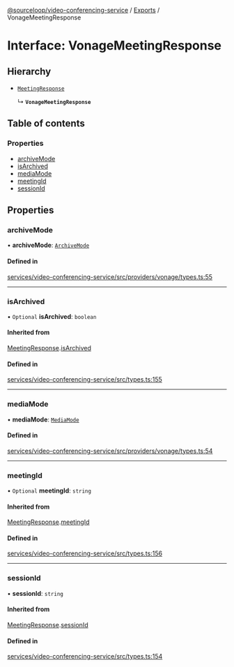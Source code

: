 [@sourceloop/video-conferencing-service](../README.md) / [Exports](../modules.md) / VonageMeetingResponse

# Interface: VonageMeetingResponse

## Hierarchy

- [`MeetingResponse`](MeetingResponse.md)

  ↳ **`VonageMeetingResponse`**

## Table of contents

### Properties

- [archiveMode](VonageMeetingResponse.md#archivemode)
- [isArchived](VonageMeetingResponse.md#isarchived)
- [mediaMode](VonageMeetingResponse.md#mediamode)
- [meetingId](VonageMeetingResponse.md#meetingid)
- [sessionId](VonageMeetingResponse.md#sessionid)

## Properties

### archiveMode

• **archiveMode**: [`ArchiveMode`](../enums/VonageEnums.ArchiveMode.md)

#### Defined in

[services/video-conferencing-service/src/providers/vonage/types.ts:55](https://github.com/sourcefuse/loopback4-microservice-catalog/blob/6c16af104/services/video-conferencing-service/src/providers/vonage/types.ts#L55)

___

### isArchived

• `Optional` **isArchived**: `boolean`

#### Inherited from

[MeetingResponse](MeetingResponse.md).[isArchived](MeetingResponse.md#isarchived)

#### Defined in

[services/video-conferencing-service/src/types.ts:155](https://github.com/sourcefuse/loopback4-microservice-catalog/blob/6c16af104/services/video-conferencing-service/src/types.ts#L155)

___

### mediaMode

• **mediaMode**: [`MediaMode`](../enums/VonageEnums.MediaMode.md)

#### Defined in

[services/video-conferencing-service/src/providers/vonage/types.ts:54](https://github.com/sourcefuse/loopback4-microservice-catalog/blob/6c16af104/services/video-conferencing-service/src/providers/vonage/types.ts#L54)

___

### meetingId

• `Optional` **meetingId**: `string`

#### Inherited from

[MeetingResponse](MeetingResponse.md).[meetingId](MeetingResponse.md#meetingid)

#### Defined in

[services/video-conferencing-service/src/types.ts:156](https://github.com/sourcefuse/loopback4-microservice-catalog/blob/6c16af104/services/video-conferencing-service/src/types.ts#L156)

___

### sessionId

• **sessionId**: `string`

#### Inherited from

[MeetingResponse](MeetingResponse.md).[sessionId](MeetingResponse.md#sessionid)

#### Defined in

[services/video-conferencing-service/src/types.ts:154](https://github.com/sourcefuse/loopback4-microservice-catalog/blob/6c16af104/services/video-conferencing-service/src/types.ts#L154)
